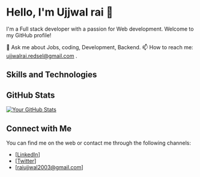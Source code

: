 # Hello, I'm Ujjwal rai 👋

I'm a Full stack developer with a passion for Web development. Welcome to my GitHub profile! 


💬 Ask me about Jobs, coding, Development, Backend.
📫 How to reach me: ujjwalrai.redsel@gmail.com .

## Skills and Technologies


## GitHub Stats

[![Your GitHub Stats](https://github-readme-stats.vercel.app/api?username=ujjwalrai2024)](https://github.com/ujjwalrai2024/ujjwalrai2024)

## Connect with Me

You can find me on the web or contact me through the following channels:

- [[LinkedIn](https://www.linkedin.com/in/ujjwal-rai-95a7a8208/)]
- [[Twitter](https://twitter.com/ujjwalrai2024)]
- [raiujjwal2003@gmail.com]
